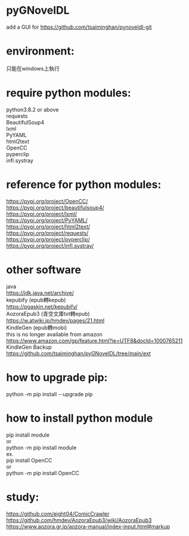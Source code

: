# pyGNovelDL
add a GUI for https://github.com/tsaiminghan/pynoveldl-git

# environment:
只能在windows上執行

# require python modules:
python3.8.2 or above<br>
requests<br>
BeautifulSoup4<br>
lxml<br>
PyYAML<br>
html2text<br>
OpenCC<br>
pyperclip<br>
infi.systray<br>

# reference for python modules:
https://pypi.org/project/OpenCC/<br>
https://pypi.org/project/beautifulsoup4/<br>
https://pypi.org/project/lxml/<br>
https://pypi.org/project/PyYAML/<br>
https://pypi.org/project/html2text/<br>
https://pypi.org/project/requests/<br>
https://pypi.org/project/pyperclip/<br>
https://pypi.org/project/infi.systray/<br>

# other software
java<br>
https://jdk.java.net/archive/<br>
kepubify (epub轉kepub)<br>
https://pgaskin.net/kepubify/<br>
AozoraEpub3 (青空文庫txt轉epub)<br>
https://w.atwiki.jp/hmdev/pages/21.html<br>
KindleGen (epub轉mobi)<br>
this is no longer available from amazon<br>
https://www.amazon.com/gp/feature.html?ie=UTF8&docId=1000765211<br>
KindleGen Backup<br>
https://github.com/tsaiminghan/pyGNovelDL/tree/main/ext<br>

# how to upgrade pip:
python -m pip install --upgrade pip<br>

# how to install python module
pip install module<br>
or<br>
python -m pip install module<br>
ex.<br>
pip install OpenCC<br>
or<br>
python -m pip install OpenCC<br>

# study:
https://github.com/eight04/ComicCrawler<br>
https://github.com/hmdev/AozoraEpub3/wiki/AozoraEpub3<br>
https://www.aozora.gr.jp/aozora-manual/index-input.html#markup<br>
